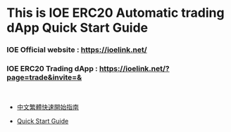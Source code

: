 # This is IOE ERC20 Automatic trading dApp Quick Start Guide

### IOE Official website : https://ioelink.net/


### IOE ERC20 Trading dApp : https://ioelink.net/?page=trade&invite=&

<br />

* [中文繁體快速開始指南](https://github.com/IOElinkio/dApp-Quick-Start-Guide/wiki/QuickStartGuide-zh_TW)


* [Quick Start Guide](https://github.com/IOElinkio/dApp-Quick-Start-Guide/wiki/QuickStartGuide-EN)


